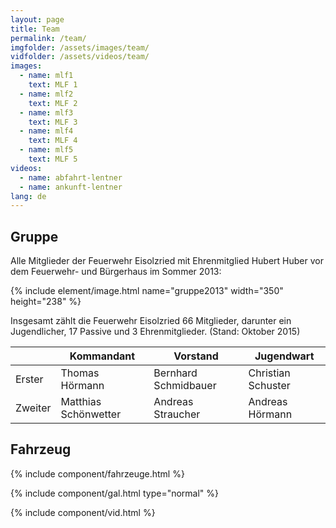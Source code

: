 ```yaml
---
layout: page
title: Team
permalink: /team/
imgfolder: /assets/images/team/
vidfolder: /assets/videos/team/
images:
  - name: mlf1
    text: MLF 1
  - name: mlf2
    text: MLF 2
  - name: mlf3
    text: MLF 3
  - name: mlf4
    text: MLF 4
  - name: mlf5
    text: MLF 5
videos:
  - name: abfahrt-lentner
  - name: ankunft-lentner
lang: de
---
```


## Gruppe

Alle Mitglieder der Feuerwehr Eisolzried mit Ehrenmitglied Hubert Huber vor dem Feuerwehr- und Bürgerhaus im Sommer 2013:

{% include element/image.html name="gruppe2013" width="350" height="238" %}

Insgesamt zählt die Feuerwehr Eisolzried 66 Mitglieder, darunter ein Jugendlicher, 17 Passive und 3 Ehrenmitglieder. (Stand: Oktober 2015)

<div class="table-responsive">
<table class="table">
  <thead>
    <tr>
      <th></th>
      <th>Kommandant</th>
      <th>Vorstand</th>
      <th>Jugendwart</th>
    </tr>
  </thead>
  <tbody>
    <tr>
      <td>Erster</td>
      <td>Thomas Hörmann</td>
      <td>Bernhard Schmidbauer</td>
      <td>Christian Schuster</td>
    </tr>
    <tr>
      <td>Zweiter</td>
      <td>Matthias Schönwetter</td>
      <td>Andreas Straucher</td>
      <td>Andreas Hörmann</td>
    </tr>
  </tbody>
</table>
</div>

## Fahrzeug

{% include component/fahrzeuge.html %}

{% include component/gal.html type="normal" %}

{% include component/vid.html %}
